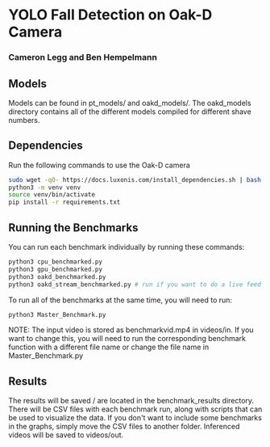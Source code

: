 # YOLO Fall Detection on Oak-D Camera
### Cameron Legg and Ben Hempelmann

## Models
Models can be found in pt_models/ and oakd_models/. The oakd_models directory contains all of the different models compiled for different shave numbers.

## Dependencies
Run the following commands to use the Oak-D camera
```bash
sudo wget -qO- https://docs.luxonis.com/install_dependencies.sh | bash
python3 -m venv venv
source venv/bin/activate
pip install -r requirements.txt
```

## Running the Benchmarks
You can run each benchmark individually by running these commands:
```bash
python3 cpu_benchmarked.py
python3 gpu_benchmarked.py
python3 oakd_benchmarked.py
python3 oakd_stream_benchmarked.py # run if you want to do a live feed from the camera
```

To run all of the benchmarks at the same time, you will need to run:
```bash
python3 Master_Benchmark.py
```

NOTE: The input video is stored as benchmarkvid.mp4 in videos/in. If you want to change this, you will need to run the corresponding benchmark function with a different file name or change the file name in Master_Benchmark.py

## Results
The results will be saved / are located in the benchmark_results directory. There will be CSV files with each benchmark run, along with scripts that can be used to visualize the data. If you don't want to include some benchmarks in the graphs, simply move the CSV files to another folder.
Inferenced videos will be saved to videos/out.

